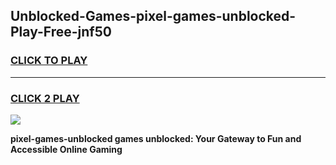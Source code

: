 
## Unblocked-Games-pixel-games-unblocked-Play-Free-jnf50
<h3>
<a href="https://premium76.site?title=pixel-games-unblocked&ref=20A">CLICK TO PLAY</a></h3>
<hr>

<h3>
<a href="https://premium76.site?title=pixel-games-unblocked&ref=20A">CLICK 2 PLAY</a>
  
</h3>

<a href="https://premium76.site?title=pixel-games-unblocked&ref=20A"><img src="https://clearcache.store/games.png"></a>


**pixel-games-unblocked games unblocked: Your Gateway to Fun and Accessible Online Gaming**
